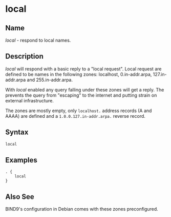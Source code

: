 # local

## Name

*local* - respond to local names.

## Description

*local* will respond with a basic reply to a "local request". Local request are defined to be
names in the following zones: localhost, 0.in-addr.arpa, 127.in-addr.arpa and 255.in-addr.arpa.

With *local* enabled any query falling under these zones will get a reply. The prevents the query
from "escaping" to the internet and putting strain on external infrastructure.

The zones are mostly empty, only `localhost.` address records (A and AAAA) are defined and a
`1.0.0.127.in-addr.arpa.` reverse record.

## Syntax

~~~ txt
local
~~~

## Examples

~~~ corefile
. {
    local
}
~~~

## Also See

BIND9's configuration in Debian comes with these zones preconfigured.

